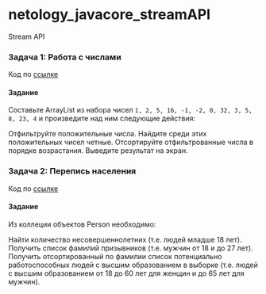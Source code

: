 # netology_javacore_streamAPI
Stream API 

### Задача 1: Работа с числами
Код по [ссылке]( https://github.com/A-Sakhmina/netology_javacore_streamAPI/blob/master/src/task1_work_with_numbers/Main.java)

#### Задание

Составьте ArrayList из набора чисел `1, 2, 5, 16, -1, -2, 0, 32, 3, 5, 8, 23, 4` и произведите над ним следующие действия:

Отфильтруйте положительные числа.
Найдите среди этих положительных чисел четные.
Отсортируйте отфильтрованные числа в порядке возрастания.
Выведите результат на экран.


### Задача 2: Перепись населения
Код по [ссылке](https://github.com/A-Sakhmina/netology_javacore_streamAPI/blob/master/src/task2_population_cencus/Main.java)

#### Задание
Из коллеции объектов Person необходимо:

Найти количество несовершеннолетних (т.е. людей младше 18 лет).
Получить список фамилий призывников (т.е. мужчин от 18 и до 27 лет).
Получить отсортированный по фамилии список потенциально работоспособных людей с высшим образованием в выборке (т.е. людей с высшим образованием от 18 до 60 лет для женщин и до 65 лет для мужчин).

